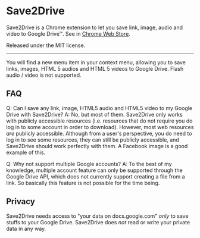Save2Drive
====

Save2Drive is a Chrome extension to let you save link, image, audio and video to Google Drive™. See in [Chrome Web Store](https://chrome.google.com/webstore/detail/deoibeabfchdpckcmamaadeccohilbkp).

Released under the MIT license.


- - - - -


You will find a new menu item in your context menu, allowing you to save links, images, HTML 5 audios and HTML 5 videos to Google Drive. Flash audio / video is not supported.


FAQ
----

Q: Can I save any link, image, HTML5 audio and HTML5 video to my Google Drive with Save2Drive?
A: No, but most of them. Save2Drive only works with publicly accessible resources (i.e. resources that do not require you do log in to some account in order to download). However, most web resources *are* publicly accessible. Although from a user's perspective, you do need to log in to see some resources, they can still be publicly accessible, and Save2Drive should work perfectly with them. A Facebook image is a good example of this.

Q: Why not support multiple Google accounts?
A: To the best of my knowledge, multiple account feature can only be supported through the Google Drive API, which does not currently support creating a file from a link. So basically this feature is not possible for the time being.


Privacy
----

Save2Drive needs access to "your data on docs.google.com" *only* to save stuffs to your Google Drive. Save2Drive does *not* read or write your private data in any way.
